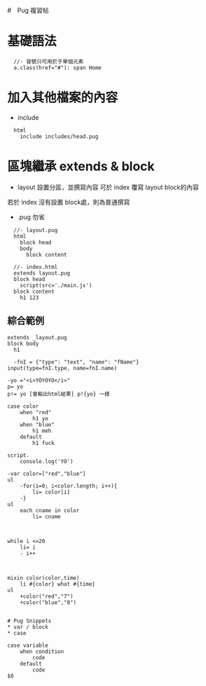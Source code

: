 #　Pug 複習帖

# 基礎語法
```pug
  //- 冒號只可用於子單個元素
  a.class(href="#"): span Home
```

# 加入其他檔案的內容
* include
```pug
  html
    include includes/head.pug
```

# 區塊繼承 extends & block
* layout 設置分區，並撰寫內容
可於 index 覆寫 layout block的內容

若於 index 沒有設置 block處，則為普通撰寫
* .pug 勿省
```pug
  //- layout.pug
  html
    block head
    body
      block content

  //- index.html
  extends layout.pug
  block head
    script(src='./main.js')
  block content
    h1 123
```

## 綜合範例
```pug
extends _layout.pug
block body
  h1 

  -fnI = {"type": "text", "name": "fName"}
input(type=fnI.type, name=fnI.name)

-yo ="<i>YOYOYO</i>"
p= yo 
p!= yo [會輸出html結果] p!{yo} 一樣

case color
    when "red"
        h1 yo
    when "blue"
        h1 meh
    default
        h1 fuck

script.
    console.log('YO')

-var color=["red","blue"]
ul
    -for(i=0; i<color.length; i++){
        li= color[i]
    -}
ul
    each cname in color
        li= cname



while i <=20
    li= i
    - i++



mixin color(color,time)
    li #{color} what #{time}
ul
    +color("red","7")
    +color("blue","8")


# Pug Snippets
* var / block
* case

case variable
    when condition
        code
    default
        code
$0
```